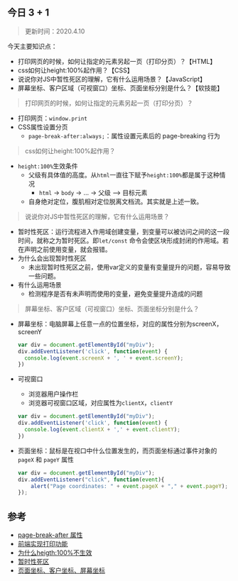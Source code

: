 ## 今日 3 + 1
> 更新时间：2020.4.10

今天主要知识点：
* 打印网页的时候，如何让指定的元素另起一页（打印分页）？【HTML】
* css如何让height:100%起作用？【CSS】
* 说说你对JS中暂性死区的理解，它有什么运用场景？【JavaScript】
* 屏幕坐标、客户区域（可视窗口）坐标、页面坐标分别是什么？【软技能】

> 打印网页的时候，如何让指定的元素另起一页（打印分页）？
* 打印网页：`window.print`
* CSS属性设置分页
  * `page-break-after:always;`：属性设置元素后的 page-breaking 行为

> css如何让height:100%起作用？
* `height:100%`生效条件
  * 父级有具体值的高度。从`html`一直往下赋予`height:100%`都是属于这种情况
    * `html` -> `body` -> ... -> 父级 --> 目标元素
  * 自身绝对定位，腹肌相对定位脱离文档流。其实就是上述一致。

> 说说你对JS中暂性死区的理解，它有什么运用场景？
* 暂时性死区：运行流程进入作用域创建变量，到变量可以被访问之间的这一段时间，就称之为暂时死区。即`let/const` 命令会使区块形成封闭的作用域。若在声明之前使用变量，就会报错。
* 为什么会出现暂时性死区
  * 未出现暂时性死区之前，使用var定义的变量有变量提升的问题，容易导致一些问题。
* 有什么运用场景
  * 检测程序是否有未声明而使用的变量，避免变量提升造成的问题
> 屏幕坐标、客户区域（可视窗口）坐标、页面坐标分别是什么？
* 屏幕坐标：电脑屏幕上任意一点的位置坐标，对应的属性分别为screenX，screenY
  ```js
  var div = document.getElementById("myDiv");
  div.addEventListener('click', function(event) {
    console.log(event.screenX + ', ' + event.screenY);
  })
  ```
* 可视窗口
  * 浏览器用户操作栏
  * 浏览器可视窗口区域，对应属性为`clientX`，`clientY`

  ```js
  var div = document.getElementById("myDiv");
  div.addEventListener('click', function(event) {
    console.log(event.clientX + ',' + event.clientY);
  })
  ```
* 页面坐标：鼠标是在视口中什么位置发生的，而页面坐标通过事件对象的 `pageX` 和 `pageY` 属性
  ```js
  var div = document.getElementById("myDiv");
  div.addEventListener("click", function(event){
      alert("Page coordinates: " + event.pageX + "," + event.pageY);
  });
  ```

## 参考
* [page-break-after 属性](https://www.w3school.com.cn/cssref/pr_print_page-break-after.asp)
* [前端实现打印功能](https://juejin.im/post/5de4f87cf265da05c7722c20)
* [为什么heigth:100%不生效](https://www.cnblogs.com/yugege/p/9264319.html)
* [暂时性死区](https://segmentfault.com/a/1190000015603779)
* [页面坐标、客户坐标、屏幕坐标](https://segmentfault.com/a/1190000018191315)